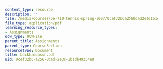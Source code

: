 ```yaml
---
content_type: resource
description: ''
file: /media/courses/pe-710-tennis-spring-2007/0cef32b6a2560dad2e3d1b1db40354e9_backhandassn.pdf
file_type: application/pdf
learning_resource_types:
- Assignments
ocw_type: OCWFile
parent_title: Assignments
parent_type: CourseSection
resourcetype: Document
title: backhandassn.pdf
uid: 0cef32b6-a256-0dad-2e3d-1b1db40354e9
---
```

